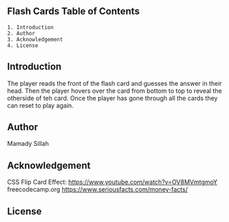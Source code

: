 ## Flash Cards Table of Contents
    1. Introduction
    2. Author
    3. Acknowledgement
    4. License 

## Introduction
The player reads the front of the flash card and guesses the answer in their head. Then the player hovers over the card from bottom to top to reveal the otherside of teh card. Once the player has gone through all the cards they can reset to play again. 

## Author
Mamady Sillah 

## Acknowledgement
CSS Flip Card Effect: https://www.youtube.com/watch?v=OV8MVmtgmoY </br>
freecodecamp.org
https://www.seriousfacts.com/money-facts/

## License